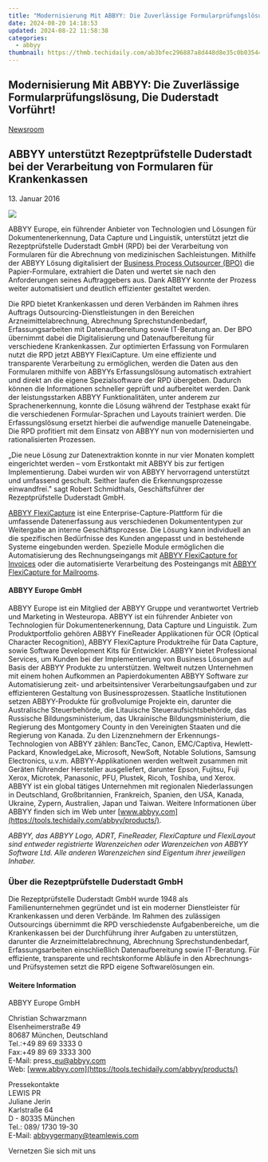 ```yaml
---
title: "Modernisierung Mit ABBYY: Die Zuverlässige Formularprüfungslösung, Die Duderstadt Vorführt!"
date: 2024-08-20 14:18:53
updated: 2024-08-22 11:58:38
categories:
  - abbyy
thumbnail: https://thmb.techidaily.com/ab3bfec296887a8d448d8e35c0b03544ab7fa85c994173438d04396b799c480a.jpg
---
```


## Modernisierung Mit ABBYY: Die Zuverlässige Formularprüfungslösung, Die Duderstadt Vorführt!

[Newsroom](https://tools.techidaily.com/abbyy/products/)

## ABBYY unterstützt Rezeptprüfstelle Duderstadt bei der Verarbeitung von Formularen für Krankenkassen

13\. Januar 2016

![](https://content.abbyy.com/-/media/project/abbyy/abbyy/branchtemplates/shutterstock_1272462163_1296-x-729.jpg?h=729&iar=0&w=1296)

ABBYY Europe, ein führender Anbieter von Technologien und Lösungen für Dokumentenerkennung, Data Capture und Linguistik, unterstützt jetzt die Rezeptprüfstelle Duderstadt GmbH (RPD) bei der Verarbeitung von Formularen für die Abrechnung von medizinischen Sachleistungen. Mithilfe der ABBYY Lösung digitalisiert der [Business Process Outsourcer (BPO)](https://www.abbyy.com/de/company/news/abbyy-unterstuetzt-rezeptpruefstelle-duderstadt-bei-der-verarbeitung-von-formularen-fuer-krankenkassen/# "BPOs und Outsourcing Dienstleister") die Papier-Formulare, extrahiert die Daten und wertet sie nach den Anforderungen seines Auftraggebers aus. Dank ABBYY konnte der Prozess weiter automatisiert und deutlich effizienter gestaltet werden.

Die RPD bietet Krankenkassen und deren Verbänden im Rahmen ihres Auftrags Outsourcing-Dienstleistungen in den Bereichen Arzneimittelabrechnung, Abrechnung Sprechstundenbedarf, Erfassungsarbeiten mit Datenaufbereitung sowie IT-Beratung an. Der BPO übernimmt dabei die Digitalisierung und Datenaufbereitung für verschiedene Krankenkassen. Zur optimierten Erfassung von Formularen nutzt die RPD jetzt ABBYY FlexiCapture. Um eine effiziente und transparente Verarbeitung zu ermöglichen, werden die Daten aus den Formularen mithilfe von ABBYYs Erfassungslösung automatisch extrahiert und direkt an die eigene Spezialsoftware der RPD übergeben. Dadurch können die Informationen schneller geprüft und aufbereitet werden. Dank der leistungsstarken ABBYY Funktionalitäten, unter anderem zur Sprachenerkennung, konnte die Lösung während der Testphase exakt für die verschiedenen Formular-Sprachen und Layouts trainiert werden. Die Erfassungslösung ersetzt hierbei die aufwendige manuelle Dateneingabe. Die RPD profitiert mit dem Einsatz von ABBYY nun von modernisierten und rationalisierten Prozessen.

„Die neue Lösung zur Datenextraktion konnte in nur vier Monaten komplett eingerichtet werden – vom Erstkontakt mit ABBYY bis zur fertigen Implementierung. Dabei wurden wir von ABBYY hervorragend unterstützt und umfassend geschult. Seither laufen die Erkennungsprozesse einwandfrei." sagt Robert Schmidthals, Geschäftsführer der Rezeptprüfstelle Duderstadt GmbH.

  
[ABBYY FlexiCapture](https://tools.techidaily.com/abbyy/products/) ist eine Enterprise-Capture-Plattform für die umfassende Datenerfassung aus verschiedenen Dokumententypen zur Weitergabe an interne Geschäftsprozesse. Die Lösung kann individuell an die spezifischen Bedürfnisse des Kunden angepasst und in bestehende Systeme eingebunden werden. Spezielle Module ermöglichen die Automatisierung des Rechnungseingangs mit [ABBYY FlexiCapture for Invoices](https://tools.techidaily.com/abbyy/products/) oder die automatisierte Verarbeitung des Posteingangs mit [ABBYY FlexiCapture for Mailrooms](https://tools.techidaily.com/abbyy/products/).

#### ABBYY Europe GmbH

ABBYY Europe ist ein Mitglied der ABBYY Gruppe und verantwortet Vertrieb und Marketing in Westeuropa. ABBYY ist ein führender Anbieter von Technologien für Dokumentenerkennung, Data Capture und Linguistik. Zum Produktportfolio gehören ABBYY FineReader Applikationen für OCR (Optical Character Recognition), ABBYY FlexiCapture Produktreihe für Data Capture, sowie Software Development Kits für Entwickler. ABBYY bietet Professional Services, um Kunden bei der Implementierung von Business Lösungen auf Basis der ABBYY Produkte zu unterstützen. Weltweit nutzen Unternehmen mit einem hohen Aufkommen an Papierdokumenten ABBYY Software zur Automatisierung zeit- und arbeitsintensiver Verarbeitungsaufgaben und zur effizienteren Gestaltung von Businessprozessen. Staatliche Institutionen setzen ABBYY-Produkte für großvolumige Projekte ein, darunter die Australische Steuerbehörde, die Litauische Steueraufsichtsbehörde, das Russische Bildungsministerium, das Ukrainische Bildungsministerium, die Regierung des Montgomery County in den Vereinigten Staaten und die Regierung von Kanada. Zu den Lizenznehmern der Erkennungs-Technologien von ABBYY zählen: BancTec, Canon, EMC/Captiva, Hewlett-Packard, KnowledgeLake, Microsoft, NewSoft, Notable Solutions, Samsung Electronics, u.v.m. ABBYY-Applikationen werden weltweit zusammen mit Geräten führender Hersteller ausgeliefert, darunter Epson, Fujitsu, Fuji Xerox, Microtek, Panasonic, PFU, Plustek, Ricoh, Toshiba, und Xerox. ABBYY ist ein global tätiges Unternehmen mit regionalen Niederlassungen in Deutschland, Großbritannien, Frankreich, Spanien, den USA, Kanada, Ukraine, Zypern, Australien, Japan und Taiwan. Weitere Informationen über ABBYY finden sich im Web unter [www.abbyy.com](https://tools.techidaily.com/abbyy/products/).

_ABBYY, das ABBYY Logo, ADRT, FineReader, FlexiCapture und FlexiLayout sind entweder registrierte Warenzeichen oder Warenzeichen von ABBYY Software Ltd. Alle anderen Warenzeichen sind Eigentum ihrer jeweiligen Inhaber._

### Über die Rezeptprüfstelle Duderstadt GmbH

Die Rezeptprüfstelle Duderstadt GmbH wurde 1948 als Familienunternehmen gegründet und ist ein moderner Dienstleister für Krankenkassen und deren Verbände. Im Rahmen des zulässigen Outsourcings übernimmt die RPD verschiedenste Aufgabenbereiche, um die Krankenkassen bei der Durchführung ihrer Aufgaben zu unterstützen, darunter die Arzneimittelabrechnung, Abrechnung Sprechstundenbedarf, Erfassungsarbeiten einschließlich Datenaufbereitung sowie IT-Beratung. Für effiziente, transparente und rechtskonforme Abläufe in den Abrechnungs- und Prüfsystemen setzt die RPD eigene Softwarelösungen ein.

#### Weitere Information

ABBYY Europe GmbH

Christian Schwarzmann  
Elsenheimerstraße 49   
80687 München, Deutschland  
Tel.:+49 89 69 3333 0  
Fax:+49 89 69 3333 300  
E-Mail: press\_eu@abbyy.com  
Web: [www.abbyy.com](https://tools.techidaily.com/abbyy/products/)

Pressekontakte  
LEWIS PR  
Juliane Jerin  
Karlstraße 64  
D - 80335 München  
Tel.: 089/ 1730 19-30  
E-Mail: [abbyygermany@teamlewis.com](https://tools.techidaily.com/abbyy/products/)

Vernetzen Sie sich mit uns

<ins class="adsbygoogle"
     style="display:block"
     data-ad-format="autorelaxed"
     data-ad-client="ca-pub-7571918770474297"
     data-ad-slot="1223367746"></ins>



<ins class="adsbygoogle"
     style="display:block"
     data-ad-client="ca-pub-7571918770474297"
     data-ad-slot="8358498916"
     data-ad-format="auto"
     data-full-width-responsive="true"></ins>
